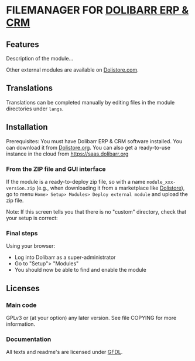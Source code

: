 # FILEMANAGER FOR [DOLIBARR ERP & CRM](https://www.dolibarr.org)

## Features

Description of the module...

<!--
![Screenshot filemanager](img/screenshot_filemanager.png?raw=true "FileManager"){imgmd}
-->

Other external modules are available on [Dolistore.com](https://www.dolistore.com).

## Translations

Translations can be completed manually by editing files in the module directories under `langs`.

<!--
This module contains also a sample configuration for Transifex, under the hidden directory [.tx](.tx), so it is possible to manage translation using this service.

For more information, see the [translator's documentation](https://wiki.dolibarr.org/index.php/Translator_documentation).

There is a [Transifex project](https://transifex.com/projects/p/dolibarr-module-template) for this module.
-->


## Installation

Prerequisites: You must have Dolibarr ERP & CRM software installed. You can download it from [Dolistore.org](https://www.dolibarr.org).
You can also get a ready-to-use instance in the cloud from https://saas.dolibarr.org


### From the ZIP file and GUI interface

If the module is a ready-to-deploy zip file, so with a name `module_xxx-version.zip` (e.g., when downloading it from a marketplace like [Dolistore](https://www.dolistore.com)),
go to menu `Home> Setup> Modules> Deploy external module` and upload the zip file.

Note: If this screen tells you that there is no "custom" directory, check that your setup is correct:

<!--

- In your Dolibarr installation directory, edit the `htdocs/conf/conf.php` file and check that following lines are not commented:

    ```php
    //$dolibarr_main_url_root_alt ...
    //$dolibarr_main_document_root_alt ...
    ```

- Uncomment them if necessary (delete the leading `//`) and assign the proper value according to your Dolibarr installation

    For example :

    - UNIX:
        ```php
        $dolibarr_main_url_root_alt = '/custom';
        $dolibarr_main_document_root_alt = '/var/www/Dolibarr/htdocs/custom';
        ```

    - Windows:
        ```php
        $dolibarr_main_url_root_alt = '/custom';
        $dolibarr_main_document_root_alt = 'C:/My Web Sites/Dolibarr/htdocs/custom';
        ```
-->

<!--

### From a GIT repository

Clone the repository in `$dolibarr_main_document_root_alt/filemanager`

```shell
cd ....../custom
git clone git@github.com:gitlogin/filemanager.git filemanager
```

-->

### Final steps

Using your browser:

  - Log into Dolibarr as a super-administrator
  - Go to "Setup"> "Modules"
  - You should now be able to find and enable the module



## Licenses

### Main code

GPLv3 or (at your option) any later version. See file COPYING for more information.

### Documentation

All texts and readme's are licensed under [GFDL](https://www.gnu.org/licenses/fdl-1.3.en.html).
